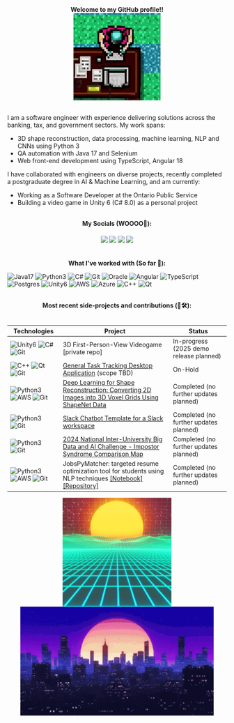 <div align="center">
  <b> Welcome to my GitHub profile!!</b>
</div>

<div align="center">
  <img src="readme-files/biker-hotline-miami.gif" align="center" width="200" height="200">
</div>
<br>

I am a software engineer with experience delivering solutions across the banking, tax, and government sectors. My work spans:
- 3D shape reconstruction, data processing, machine learning, NLP and CNNs using Python 3
- QA automation with Java 17 and Selenium
- Web front-end development using TypeScript, Angular 18

I have collaborated with engineers on diverse projects, recently completed a postgraduate degree in AI & Machine Learning, and am currently:
- Working as a Software Developer at the Ontario Public Service
- Building a video game in Unity 6 (C# 8.0) as a personal project
<div align="center"> 
  <br/> <b> My Socials (WOOOO🎉): </b> <br/>
</div>

<h4 align="center">
   <a href="https://www.linkedin.com/in/erniesumoso"><img src="https://custom-icon-badges.demolab.com/badge/LinkedIn-0A66C2?logo=linkedin-white&logoColor=fff"></a>
   <a href="https://www.credly.com/users/ernie.ai"><img width="60" src="https://img.shields.io/badge/Credly-53bca6?logo=Credly"></a>
   <a href="https://leetcode.com/u/ErnieSumoso/"><img src="https://img.shields.io/badge/LeetCode-000000?logo=LeetCode&logoColor=#d16c06"></a>
   <a href="https://www.hackerrank.com/profile/ErnieSumoso"><img src="https://img.shields.io/badge/HackerRank-000000?logo=hackerrank"></a>
</h4>

<div align="center"> 
  <br/> <b> What I've worked with (So far 👀): </b> <br/>
</div>

![Java17][Java17]
![Python3][Python3]
![C#][C#]
![Git][Git]
![Oracle][Oracle]
![Angular][Angular]
![TypeScript][TypeScript]
![Postgres][Postgres]
![Unity6][Unity6]
![AWS][AWS]
![Azure][Azure]
![C++][C++]
![Qt][Qt]

<div align="center"> 
  <br/> <b> Most recent side-projects and contributions (🧠🛠️): </b> <br/> <br/>
</div>

| Technologies | Project | Status |
|-------------|---------|--------|
| ![Unity6][Unity6] ![C#][C#] ![Git][Git] | 3D First-Person-View Videogame [private repo] | In-progress (2025 demo release planned) |
| ![C++][C++] ![Qt][Qt] ![Git][Git] | <a href="https://github.com/ErnieSumoso/trackapp">General Task Tracking Desktop Application</a> (scope TBD) | On-Hold |
| ![Python3][Python3] ![AWS][AWS] ![Git][Git] | <a href="https://github.com/ErnieSumoso/3d-shape-reconstruction">Deep Learning for Shape Reconstruction: Converting 2D Images into 3D Voxel Grids Using ShapeNet Data</a> | Completed (no further updates planned) |
| ![Python3][Python3] ![Git][Git] | <a href="https://github.com/ErnieSumoso/slack-chatbot">Slack Chatbot Template for a Slack workspace</a> | Completed (no further updates planned) |
| ![Python3][Python3] ![Git][Git] | <a href="https://github.com/ErnieSumoso/impostor-syndrome-comparison-map">2024 National Inter-University Big Data and AI Challenge - Impostor Syndrome Comparison Map</a> | Completed (no further updates planned) |
| ![Python3][Python3] ![AWS][AWS] ![Git][Git] | JobsPyMatcher: targeted resume optimization tool for students using NLP techniques <a href="https://github.com/ErnieSumoso/data-analysis-notebooks/blob/master/Predictive%20Analysis/10%20Predictive%20Analysis%20-%20Resume%20Optimization%20for%20Targeted%20Job%20Description.ipynb">[Notebook]</a> <a href="https://github.com/NILodio/JobsPyMacher">[Repository]</a> | Completed (no further updates planned) |


<div align="center">
  <img align="center" height ="250px" src="readme-files/vaporwave.gif" >
  <img src="readme-files/city-night.gif" align="center" height ="250px"/>
</div>

<!-- Tech Badge References -->
[C++]: https://img.shields.io/badge/C++-%2300599C.svg?logo=c%2B%2B&logoColor=white
[Qt]: https://img.shields.io/badge/Qt-%23217346.svg?logo=Qt&logoColor=white
[Git]: https://img.shields.io/badge/Git-F05032?logo=git&logoColor=fff
[Unity6]: https://img.shields.io/badge/Unity%206-%23000000.svg?logo=unity&logoColor=white
[C#]: https://custom-icon-badges.demolab.com/badge/C%23%208.0-%23239120.svg?logo=cshrp&logoColor=white
[Python3]: https://img.shields.io/badge/Python%203-3776AB?logo=python&logoColor=fff
[AWS]: https://img.shields.io/badge/AWS-%23FF9900.svg?logo=amazon-web-services&logoColor=white
[Java17]: https://img.shields.io/badge/Java%2017-%23ED8B00.svg?logo=openjdk&logoColor=white
[Oracle]: https://custom-icon-badges.demolab.com/badge/Oracle-F80000?logo=oracle&logoColor=fff
[Angular]: https://img.shields.io/badge/Angular-%23DD0031.svg?logo=angular&logoColor=white
[TypeScript]: https://img.shields.io/badge/TypeScript-3178C6?logo=typescript&logoColor=fff
[Postgres]: https://img.shields.io/badge/Postgres-%23316192.svg?logo=postgresql&logoColor=white
[Azure]: https://custom-icon-badges.demolab.com/badge/Microsoft%20Azure-0089D6?logo=msazure&logoColor=white

